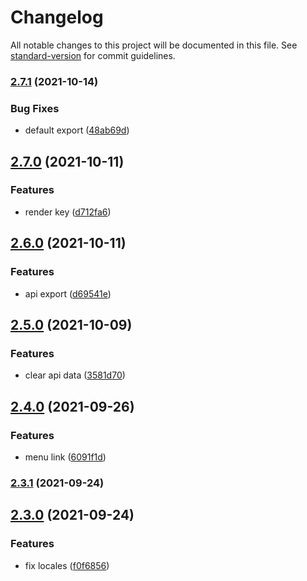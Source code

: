 # Changelog

All notable changes to this project will be documented in this file. See [standard-version](https://github.com/conventional-changelog/standard-version) for commit guidelines.

### [2.7.1](https://github.com/youngjuning/dumi-theme-tuya/compare/v2.7.0...v2.7.1) (2021-10-14)


### Bug Fixes

* default export ([48ab69d](https://github.com/youngjuning/dumi-theme-tuya/commit/48ab69dcffe2838e34629f8a081c80ef09461dce))

## [2.7.0](https://github.com/youngjuning/dumi-theme-tuya/compare/v2.6.0...v2.7.0) (2021-10-11)


### Features

* render key ([d712fa6](https://github.com/youngjuning/dumi-theme-tuya/commit/d712fa62ed2e48877445fe9bc48820efdbe92d12))

## [2.6.0](https://github.com/youngjuning/dumi-theme-tuya/compare/v2.5.0...v2.6.0) (2021-10-11)


### Features

* api export ([d69541e](https://github.com/youngjuning/dumi-theme-tuya/commit/d69541e37ee8dd62629f4c08984dc09fec253209))

## [2.5.0](https://github.com/youngjuning/dumi-theme-tuya/compare/v2.4.0...v2.5.0) (2021-10-09)


### Features

* clear api data ([3581d70](https://github.com/youngjuning/dumi-theme-tuya/commit/3581d7072efe46b0c03d8186ec1857817946a41d))

## [2.4.0](https://github.com/youngjuning/dumi-theme-tuya/compare/v2.3.1...v2.4.0) (2021-09-26)


### Features

* menu link ([6091f1d](https://github.com/youngjuning/dumi-theme-tuya/commit/6091f1df71b675fd53e11e48a3b2cb9cde108fc9))

### [2.3.1](https://github.com/youngjuning/dumi-theme-tuya/compare/v2.3.0...v2.3.1) (2021-09-24)

## [2.3.0](https://github.com/youngjuning/dumi-theme-tuya/compare/v2.2.3...v2.3.0) (2021-09-24)


### Features

* fix locales ([f0f6856](https://github.com/youngjuning/dumi-theme-tuya/commit/f0f685689ee69f165887cae77bc671380168d3c0))
